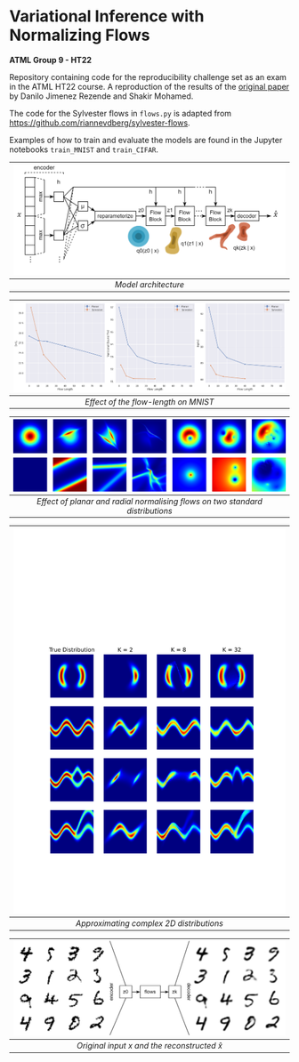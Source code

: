 # Variational Inference with Normalizing Flows 

**ATML Group 9 - HT22**

Repository containing code for the reproducibility challenge set as an exam in the ATML HT22 course. A reproduction of the results of the [original paper](https://arxiv.org/abs/1505.05770) by Danilo Jimenez Rezende and Shakir Mohamed. 

The code for the Sylvester flows in `flows.py` is adapted from https://github.com/riannevdberg/sylvester-flows.

Examples of how to train and evaluate the models are found in the Jupyter notebooks `train_MNIST` and `train_CIFAR`.


|![Model architecture](images/arch/architecture.png)
|:--:| 
| *Model architecture* |




|![Comparasion Flows Impact at differnt flow Length](images/comparison_g.png)
|:--:| 
| *Effect of the flow-length on MNIST* |

| ![Visualising the impact of applying Normilising Flows](images/figure_1/full.png)
|:--:| 
| *Effect of planar and radial normalising flows on two standard distributions* |

| ![Flows ability to fit any complex distributions](images/figure_3/figure_3.svg)
|:--:| 
|*Approximating complex 2D distributions* |

| ![reconstructions of images through the flows](images/recon/recon.png)
|:--:| 
| *Original input $`{x}`$ and the reconstructed $`\hat{x}`$* |


